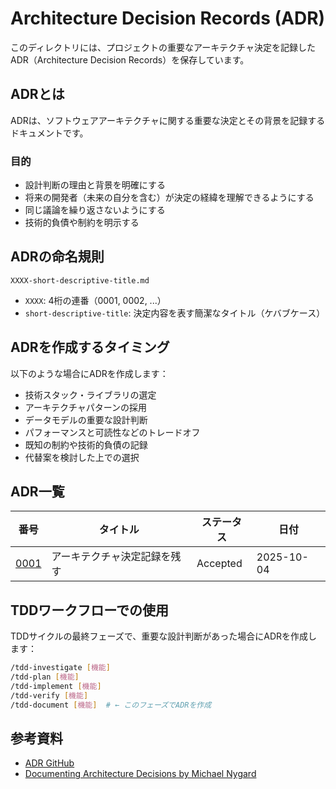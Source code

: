 # Architecture Decision Records (ADR)

このディレクトリには、プロジェクトの重要なアーキテクチャ決定を記録したADR（Architecture Decision Records）を保存しています。

## ADRとは

ADRは、ソフトウェアアーキテクチャに関する重要な決定とその背景を記録するドキュメントです。

### 目的

- 設計判断の理由と背景を明確にする
- 将来の開発者（未来の自分を含む）が決定の経緯を理解できるようにする
- 同じ議論を繰り返さないようにする
- 技術的負債や制約を明示する

## ADRの命名規則

```
XXXX-short-descriptive-title.md
```

- `XXXX`: 4桁の連番（0001, 0002, ...）
- `short-descriptive-title`: 決定内容を表す簡潔なタイトル（ケバブケース）

## ADRを作成するタイミング

以下のような場合にADRを作成します：

- 技術スタック・ライブラリの選定
- アーキテクチャパターンの採用
- データモデルの重要な設計判断
- パフォーマンスと可読性などのトレードオフ
- 既知の制約や技術的負債の記録
- 代替案を検討した上での選択

## ADR一覧

| 番号 | タイトル | ステータス | 日付 |
|------|----------|------------|------|
| [0001](./0001-record-architecture-decisions.md) | アーキテクチャ決定記録を残す | Accepted | 2025-10-04 |

## TDDワークフローでの使用

TDDサイクルの最終フェーズで、重要な設計判断があった場合にADRを作成します：

```bash
/tdd-investigate [機能]
/tdd-plan [機能]
/tdd-implement [機能]
/tdd-verify [機能]
/tdd-document [機能]  # ← このフェーズでADRを作成
```

## 参考資料

- [ADR GitHub](https://adr.github.io/)
- [Documenting Architecture Decisions by Michael Nygard](https://cognitect.com/blog/2011/11/15/documenting-architecture-decisions)
